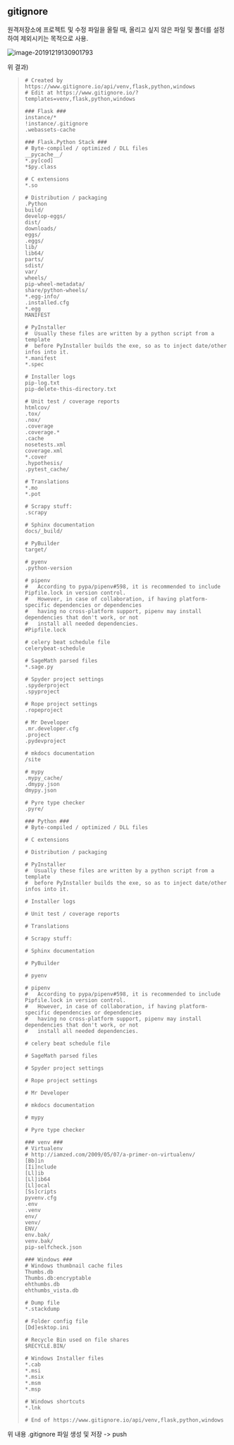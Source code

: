 ## gitignore

원격저장소에 프로젝트 및 수정 파일을 올릴 때, 올리고 싶지 않은 파일 및 폴더를 설정하여 제외시키는 목적으로 사용.



![image-20191219130901793](08_gitignore.assets/image-20191219130901793.png)

위 결과)

> ```
> # Created by https://www.gitignore.io/api/venv,flask,python,windows
> # Edit at https://www.gitignore.io/?templates=venv,flask,python,windows
> 
> ### Flask ###
> instance/*
> !instance/.gitignore
> .webassets-cache
> 
> ### Flask.Python Stack ###
> # Byte-compiled / optimized / DLL files
> __pycache__/
> *.py[cod]
> *$py.class
> 
> # C extensions
> *.so
> 
> # Distribution / packaging
> .Python
> build/
> develop-eggs/
> dist/
> downloads/
> eggs/
> .eggs/
> lib/
> lib64/
> parts/
> sdist/
> var/
> wheels/
> pip-wheel-metadata/
> share/python-wheels/
> *.egg-info/
> .installed.cfg
> *.egg
> MANIFEST
> 
> # PyInstaller
> #  Usually these files are written by a python script from a template
> #  before PyInstaller builds the exe, so as to inject date/other infos into it.
> *.manifest
> *.spec
> 
> # Installer logs
> pip-log.txt
> pip-delete-this-directory.txt
> 
> # Unit test / coverage reports
> htmlcov/
> .tox/
> .nox/
> .coverage
> .coverage.*
> .cache
> nosetests.xml
> coverage.xml
> *.cover
> .hypothesis/
> .pytest_cache/
> 
> # Translations
> *.mo
> *.pot
> 
> # Scrapy stuff:
> .scrapy
> 
> # Sphinx documentation
> docs/_build/
> 
> # PyBuilder
> target/
> 
> # pyenv
> .python-version
> 
> # pipenv
> #   According to pypa/pipenv#598, it is recommended to include Pipfile.lock in version control.
> #   However, in case of collaboration, if having platform-specific dependencies or dependencies
> #   having no cross-platform support, pipenv may install dependencies that don't work, or not
> #   install all needed dependencies.
> #Pipfile.lock
> 
> # celery beat schedule file
> celerybeat-schedule
> 
> # SageMath parsed files
> *.sage.py
> 
> # Spyder project settings
> .spyderproject
> .spyproject
> 
> # Rope project settings
> .ropeproject
> 
> # Mr Developer
> .mr.developer.cfg
> .project
> .pydevproject
> 
> # mkdocs documentation
> /site
> 
> # mypy
> .mypy_cache/
> .dmypy.json
> dmypy.json
> 
> # Pyre type checker
> .pyre/
> 
> ### Python ###
> # Byte-compiled / optimized / DLL files
> 
> # C extensions
> 
> # Distribution / packaging
> 
> # PyInstaller
> #  Usually these files are written by a python script from a template
> #  before PyInstaller builds the exe, so as to inject date/other infos into it.
> 
> # Installer logs
> 
> # Unit test / coverage reports
> 
> # Translations
> 
> # Scrapy stuff:
> 
> # Sphinx documentation
> 
> # PyBuilder
> 
> # pyenv
> 
> # pipenv
> #   According to pypa/pipenv#598, it is recommended to include Pipfile.lock in version control.
> #   However, in case of collaboration, if having platform-specific dependencies or dependencies
> #   having no cross-platform support, pipenv may install dependencies that don't work, or not
> #   install all needed dependencies.
> 
> # celery beat schedule file
> 
> # SageMath parsed files
> 
> # Spyder project settings
> 
> # Rope project settings
> 
> # Mr Developer
> 
> # mkdocs documentation
> 
> # mypy
> 
> # Pyre type checker
> 
> ### venv ###
> # Virtualenv
> # http://iamzed.com/2009/05/07/a-primer-on-virtualenv/
> [Bb]in
> [Ii]nclude
> [Ll]ib
> [Ll]ib64
> [Ll]ocal
> [Ss]cripts
> pyvenv.cfg
> .env
> .venv
> env/
> venv/
> ENV/
> env.bak/
> venv.bak/
> pip-selfcheck.json
> 
> ### Windows ###
> # Windows thumbnail cache files
> Thumbs.db
> Thumbs.db:encryptable
> ehthumbs.db
> ehthumbs_vista.db
> 
> # Dump file
> *.stackdump
> 
> # Folder config file
> [Dd]esktop.ini
> 
> # Recycle Bin used on file shares
> $RECYCLE.BIN/
> 
> # Windows Installer files
> *.cab
> *.msi
> *.msix
> *.msm
> *.msp
> 
> # Windows shortcuts
> *.lnk
> 
> # End of https://www.gitignore.io/api/venv,flask,python,windows
> ```



위 내용 .gitignore 파일 생성 및 저장 -> push

